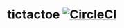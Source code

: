 # tictactoe [![CircleCI](https://circleci.com/gh/damonkelley/tictactoe.svg?style=svg)](https://circleci.com/gh/damonkelley/tictactoe)
